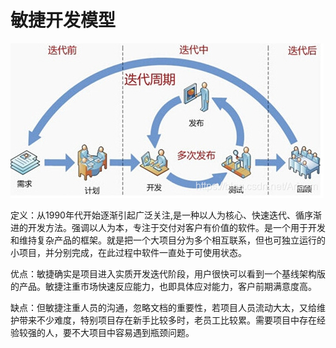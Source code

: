 # 敏捷开发模型
![alt text](../images/ming_jie_kai_fa.png)

定义：从1990年代开始逐渐引起广泛关注,是一种以人为核心、快速迭代、循序渐进的开发方法。强调以人为本，专注于交付对客户有价值的软件。是一个用于开发和维持复杂产品的框架。就是把一个大项目分为多个相互联系，但也可独立运行的小项目，并分别完成，在此过程中软件一直处于可使用状态。

优点：敏捷确实是项目进入实质开发迭代阶段，用户很快可以看到一个基线架构版的产品。敏捷注重市场快速反应能力，也即具体应对能力，客户前期满意度高。

缺点：但敏捷注重人员的沟通，忽略文档的重要性，若项目人员流动大太，又给维护带来不少难度，特别项目存在新手比较多时，老员工比较累。需要项目中存在经验较强的人，要不大项目中容易遇到瓶颈问题。